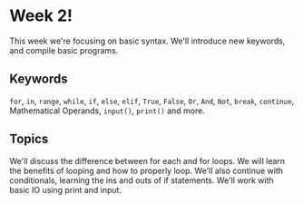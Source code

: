 # Week 2!
This week we're focusing on basic syntax. We'll introduce new keywords, and compile basic programs. 

## Keywords
`for`, `in`, `range`, `while`, `if`, `else`, `elif`, `True`, `False`, `Or`, `And`, `Not`, `break`, `continue`, Mathematical Operands, `input()`, `print()` and more. 

## Topics
We'll discuss the difference between for each and for loops. We will learn the benefits of looping and how to properly loop. We'll also continue with conditionals, learning the ins and outs of if statements. We'll work with basic IO using print and input. 